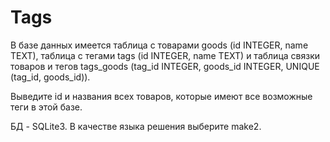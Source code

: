 # Tags

В базе данных имеется таблица с товарами goods (id INTEGER, name TEXT), таблица с тегами tags (id INTEGER, name TEXT) и таблица связки товаров и тегов tags_goods (tag_id INTEGER, goods_id INTEGER, UNIQUE (tag_id, goods_id)).

Выведите id и названия всех товаров, которые имеют все возможные теги в этой базе.

БД - SQLite3. В качестве языка решения выберите make2.
